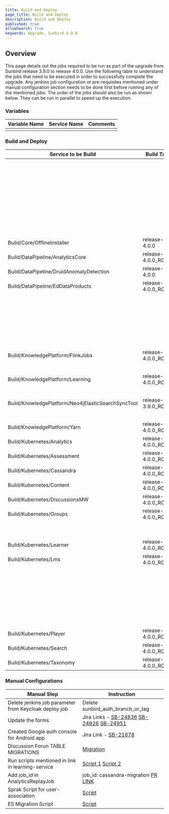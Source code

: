 ```yaml
---
title: Build and Deploy
page_title: Build and Deploy
description: Build and Deploy
published: true
allowSearch: true
keywords: Upgrade, Sunbird 4.0.0
---
```


## Overview

This page details out the jobs required to be run as part of the upgrade from Sunbird release 3.9.0 to release 4.0.0. Use the following table to understand the jobs that need to be executed in order to successfully complete the upgrade. Any jenkins job configuration or pre-requisites mentioned under manual configuration section needs to be done first before running any of the mentioned jobs. The order of the jobs should also be run as shown below. They can be run in parallel to speed up the execution.

### Variables

|Variable Name|Service Name|Comments|
|-------------|------------|--------|
|||

### Build and Deploy

|Service to be Build|Build Tag|Service to Deploy|Deploy Tag|Comments|
|-------------------|---------|-----------------|----------|--------|
|||Provision/DataPipeline/postgres-managed|release-4.0.0_RC6|Rename job postgres-managed to PostgresDbUpdate and update the pipeline to "pipelines/provision/postgres-db-update/Jenkinsfile"<br/>PR: https://github.com/project-sunbird/sunbird-devops/tree/release-4.0.0/deploy/jenkins/jobs/Provision/jobs/dev/jobs/DataPipeline/jobs/PostgresDbUpdate|
|||Provision/DataPipeline/Druid|release-4.0.0_RC6<br/>service:router<br/>remote:raw||
|||OpsAdministration/Core/ESMapping|release-4.0.0_RC4<br/>indices_name:userv2||
|||OpsAdministration/Core/GraylogMongoImport|release-4.0.0_RC4<br/>graylog_mongo_collections:all|This was deployed as 3.9.0 hotfix, so its not required to run again if it's already deployed|
|Build/Core/OfflineInstaller|release-4.0.0|Deploy/Core/OfflineInstaller|release-4.0.0_RC4||
|Build/DataPipeline/AnalyticsCore|release-4.0.0_RC1|Deploy/DataPipeline/AnalyticsCore|release-4.0.0_RC6|
|Build/DataPipeline/DruidAnomalyDetection|release-4.0.0|Deploy/DataPipeline/DruidAnomalyDetection|release-4.0.0_RC6||
|Build/DataPipeline/EdDataProducts|release-4.0.0_RC5|Deploy/DataPipeline/EdDataProducts|release-4.0.0_RC6||
|||Deploy/KnowledgePlatform/KafkaSetup|release-4.0.0_RC5||
|||Deploy/DataPipeline/KafkaSetup|release-4.0.0_RC6||
|||Deploy/DataPipeline/Secor|release-4.0.0_RC6|Add error-telemetry-backup to job_names_to_deploy parameter in job and deploy selecting only this, If this is already done, then there is no need of deployment|
|||Deploy/DataPipeline/LoggingFileBeatsVM|release-4.0.0_RC6 <br/> tags: default hosts: select all|This was deployed as 3.9.0 hotfix, so its not required to run again if it's already deployed|
|Build/KnowledgePlatform/FlinkJobs|release-4.0.0_RC7|Deploy/KnowledgePlatform/FlinkJobs|release-4.0.0_RC5|Add "collection-cert-pre-processor", "auto-creator-v2", "collection-certificate-generator" to deploy job list<br/>Kill samza jobs: "certificate-pre-processor" and "course-certificate-generator-v2", Deploy these jobs from dropdown collection-cert-pre-processor, collection-certificate-generator, asset-enrichment, questionset-publish, auto-creator-v2|
|Build/KnowledgePlatform/Learning|release-4.0.0_RC4|Deploy/KnowledgePlatform/Learning|release-4.0.0_RC5||
|Build/KnowledgePlatform/Neo4jElasticSearchSyncTool|release-3.9.0_RC12|Deploy/KnowledgePlatform/Neo4jElasticSearchSyncTool|release-4.0.0_RC5<br/>command: sync<br/>parameters: --graph domain --objectType ObjectCategoryDefinition||
|Build/KnowledgePlatform/Yarn|release-4.0.0_RC4|Deploy/KnowledgePlatform/Yarn|release-4.0.0_RC5||
|Build/Kubernetes/Analytics|release-4.0.0_RC1|Deploy/Kubernetes/Analytics|release-4.0.0_RC4||
|Build/Kubernetes/Assessment|release-4.0.0_RC6|Deploy/Kubernetes/Assessment|release-4.0.0_RC4||
|Build/Kubernetes/Cassandra|release-4.0.0_RC2|Deploy/Kubernetes/Cassandra|release-4.0.0_RC4||
|Build/Kubernetes/Content|release-4.0.0_RC6|Deploy/Kubernetes/Content|release-4.0.0_RC4||
|Build/Kubernetes/DiscussionsMW|release-4.0.0_RC2|Deploy/Kubernetes/DiscussionsMW|release-4.0.0_RC4||
|Build/Kubernetes/Groups|release-4.0.0_RC10|Deploy/Kubernetes/Groups|release-4.0.0_RC4||
|||Deploy/Kubernetes/Keycloak|release-4.0.0_RC4||
|||Deploy/Kubernetes/UploadSchemas|release-4.0.0_RC4|restart taxonomy-service, content-service and assessment-service|
|Build/Kubernetes/Learner|release-4.0.0_RC18|Deploy/Kubernetes/Learner|release-4.0.0_RC4||
|Build/Kubernetes/Lms|release-4.0.0_RC3|Deploy/Kubernetes/Lms|release-4.0.0_RC4||
|||Deploy/Kubernetes/LoggingFileBeatsVM|release-4.0.0_RC4<br/>tags: current<br/>hosts: select all|This was deployed as 3.9.0 hotfix, so its not required to run again if it's already deployed|
|||Deploy/Kubernetes/Logging|release-4.0.0_RC4<br/>chart_name: oauth2_proxy|This was deployed as 3.9.0 hotfix, so its not required to run again if it's already deployed|
|||Deploy/Kubernetes/nginx-public-ingress|release-4.0.0_RC4||
|||Deploy/Kubernetes/OnboardAPIs|release-4.0.0_RC4||
|||Deploy/Kubernetes/OnboardConsumers|release-4.0.0_RC4||
|Build/Kubernetes/Player|release-4.0.0_RC59|Deploy/Kubernetes/Player|release-4.0.0_RC4||
|Build/Kubernetes/Search|release-4.0.0_RC6|Deploy/Kubernetes/Search|release-4.0.0_RC4||
|Build/Kubernetes/Taxonomy|release-4.0.0_RC6|Deploy/Kubernetes/Taxonomy|release-4.0.0_RC4||

### Manual Configurations

|Manual Step|Instruction|
|--------------------|--------------------|
|Delete jenkins job parameter from Keycloak deploy job|Delete sunbird_auth_branch_or_tag|
|Update the forms|Jira Links - [SB-24836](https://project-sunbird.atlassian.net/browse/SB-24836) [SB-24926](https://project-sunbird.atlassian.net/browse/SB-24926) [SB-24951](https://project-sunbird.atlassian.net/browse/SB-24951)|
|Created Google auth console for Android app|Jira Link - [SB-21678](https://project-sunbird.atlassian.net/browse/SB-21678)|
|Discussion Forun TABLE MIGRATIONS|[Migration](https://project-sunbird.atlassian.net/browse/SB-24753)|
|Run scripts mentioned in link in learning-service | [Script 1](https://github.com/project-sunbird/knowledge-platform/blob/release-4.0.0_RC3/scripts/framework-master-category/framework-master-category) [Script 2](https://github.com/project-sunbird/knowledge-platform/blob/release-4.0.0_RC4/scripts/framework-master-category/framework-master-category)|
|Add job_id in AnalyticsReplayJob|job_id: cassandra-migration [PR LINK](https://github.com/project-sunbird/sunbird-devops/pull/2635/files)|
|Sprak Script for user-association|[Script](https://project-sunbird.atlassian.net/wiki/spaces/UM/pages/2609741876/SB-23200+AssociationType+update+for+user+in+user+organisation+table)|
|ES Migration Script|[Script](https://project-sunbird.atlassian.net/wiki/spaces/UM/pages/2632581222/SB-24689+User+mapping+for+roles+changes+Array+of+String+to+Array+of+Map)|
